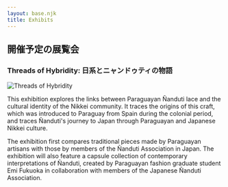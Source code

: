 ```yaml
---
layout: base.njk
title: Exhibits
---
```


<div class="content-container">

## 開催予定の展覧会
### Threads of Hybridity: 日系とニャンドゥティの物語

<img src="/images/background/flyer.png" alt="Threads of Hybridity" class="flyer" loading="lazy">

This exhibition explores the links between Paraguayan Ñanduti lace and the cultural identity of the Nikkei community. It traces the origins of this craft, which was introduced to Paraguay from Spain during the colonial period, and traces Ñanduti's journey to Japan through Paraguayan and Japanese Nikkei culture.

The exhibition first compares traditional pieces made by Paraguayan artisans with those by members of the Ñanduti Association in Japan. The exhibition will also feature a capsule collection of contemporary interpretations of Ñanduti, created by Paraguayan fashion graduate student Emi Fukuoka in collaboration with members of the Japanese Ñanduti Association.

</div>

